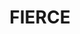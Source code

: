 ---
ee_id: '4405'
site: '1'
type: '2'
url: 2018-017-fierce
title: FIERCE
year: '2018'
display_year: '2018'
medium: Inkjet on canvas (x3)
dims: 108 x 36 in
pitch:
ps:
live_url:
related:
youtube:
related_code:
imgs: fierce-2018-017-database-dt--8XvR.jpg
subheading:
download:
add_credit:
commission:
layout: things-i-made
---